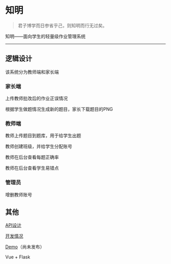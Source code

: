 # 知明

> 君子博学而日参省乎己，则知明而行无过矣。   

知明——面向学生的轻量级作业管理系统

----

## 逻辑设计

该系统分为教师端和家长端

### 家长端

上传教师批改后的作业正误情况

根据学生做题情况生成新的题目，家长下载题目的PNG

### 教师端

教师上传题目到题库，用于给学生出题

教师创建班级，并给学生分配账号

教师在后台查看每题正确率

教师在后台查看学生易错点

### 管理员

增删教师账号

## 其他

[API设计](./doc/API.md)

[开发情况](./doc/TODO.md)

[Demo](https://zhiming.somewang.top/)（尚未发布）

Vue + Flask
